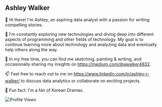 ## Ashley Walker

👋 Hi there! I'm Ashley, an aspiring data analyst with a passion for writing compelling stories.

🌱 I'm constantly exploring new technologies and diving deep into different aspects of programming and other fields of technology. My goal is to continue learning more about technology and analyzing data and eventually help others along the way.

🚀 In my free time, you can find me sketching, painting & writing, and occasionally sharing my insights on https://medium.com/@awalker4832.

📫 Feel free to reach out to me on https://www.linkedin.com/in/ashley-r-walker/ to discuss data analytics or collaborate on exciting projects.

💬 Fun fact: I'm a fan of Korean Dramas.

![Profile Views](https://komarev.com/ghpvc/?username=awalk5448)



<!---
awalk5448/awalk5448 is a ✨ special ✨ repository because its `README.md` (this file) appears on your GitHub profile.
You can click the Preview link to take a look at your changes.
--->
